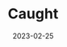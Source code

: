 ---
title: Caught
fulltitle: Caught

date: 2023-02-25

tags:
- 2023
- sketch
characters:
- tzipora
- kowalczyk
categories:
- sketch
keywords:
- 2023

url: /stories/caught/

toc: false

rgb: 209, 143, 136

image: /images/sketches/caught.jpg
reddit:
print:
video:
caption: They both just agree to pretend they didn't catch each other smoking on the roof.
---